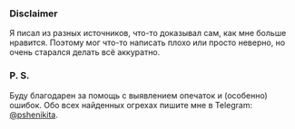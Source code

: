 ### Disclaimer
Я писал из разных источников, что-то доказывал сам, как мне больше нравится. Поэтому мог что-то написать плохо или просто неверно, но очень старался делать всё аккуратно.

### P. S.
Буду благодарен за помощь с выявлением опечаток и (особенно) ошибок. Обо всех найденных огрехах пишите мне в Telegram: [@pshenikita](https://t.me/pshenikita).

